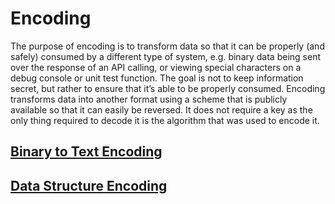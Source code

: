 # Encoding

The purpose of encoding is to transform data so that it can be properly (and safely) consumed by a different type of system, e.g. binary data being sent over the response of an API calling, or viewing special characters on a debug console or unit test function. The goal is not to keep information secret, but rather to ensure that it’s able to be properly consumed.
Encoding transforms data into another format using a scheme that is publicly available so that it can easily be reversed. It does not require a key as the only thing required to decode it is the algorithm that was used to encode it.

## [Binary to Text Encoding](https://github.com/KeyvanArj/cryptography-in-use/tree/main/encoding/binary-to-text)

## [Data Structure Encoding](https://github.com/KeyvanArj/cryptography-in-use/tree/main/encoding/data-structure-encoding)
